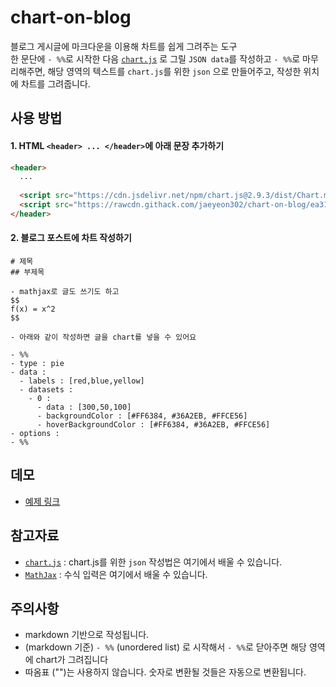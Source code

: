 # chart-on-blog
블로그 게시글에 마크다운을 이용해 차트를 쉽게 그려주는 도구  
한 문단에 `- %%`로 시작한 다음 [`chart.js`](https://www.chartjs.org/) 로 그릴 `JSON data`를 작성하고 `- %%`로 마무리해주면, 해당 영역의 텍스트를 `chart.js`를 위한 `json` 으로 만들어주고, 작성한 위치에 차트를 그려줍니다.

## 사용 방법
#### 1. HTML `<header> ... </header>`에 아래 문장 추가하기
```html
<header>
  ...
  
  <script src="https://cdn.jsdelivr.net/npm/chart.js@2.9.3/dist/Chart.min.js"></script>
  <script src="https://rawcdn.githack.com/jaeyeon302/chart-on-blog/ea31a7fcd7f2487fc858f7c9f041835fd3b47836/chart-on-blog.js"></script>
</header>
```
#### 2. 블로그 포스트에 차트 작성하기
```
# 제목
## 부제목

- mathjax로 글도 쓰기도 하고
$$
f(x) = x^2
$$

- 아래와 같이 작성하면 글을 chart를 넣을 수 있어요

- %%
- type : pie
- data : 
  - labels : [red,blue,yellow]
  - datasets :
    - 0 :
      - data : [300,50,100]
      - backgroundColor : [#FF6384, #36A2EB, #FFCE56]
      - hoverBackgroundColor : [#FF6384, #36A2EB, #FFCE56]
- options :
- %%

```
## 데모
- [예제 링크](https://coconutzip.tistory.com/15)

## 참고자료
- [`chart.js`](https://www.chartjs.org/) : chart.js를 위한 `json` 작성법은 여기에서 배울 수 있습니다. 
- [`MathJax`](https://www.mathjax.org/#gettingstarted) : 수식 입력은 여기에서 배울 수 있습니다.

## 주의사항
- markdown 기반으로 작성됩니다. 
- (markdown 기준) `- %%` (unordered list) 로 시작해서 `- %%`로 닫아주면 해당 영역에 chart가 그려집니다
- 따옴표 ("")는 사용하지 않습니다. 숫자로 변환될 것들은 자동으로 변환됩니다.
